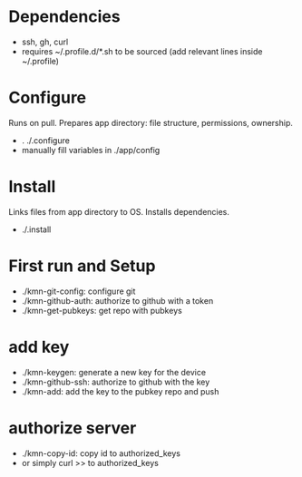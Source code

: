 # Dependencies
- ssh, gh, curl
- requires ~/.profile.d/*.sh to be sourced (add relevant lines inside ~/.profile)

# Configure
Runs on pull. Prepares app directory: file structure, permissions, ownership.
- . ./.configure
- manually fill variables in ./app/config

# Install
Links files from app directory to OS. Installs dependencies.
- ./.install

# First run and Setup
- ./kmn-git-config: configure git
- ./kmn-github-auth: authorize to github with a token
- ./kmn-get-pubkeys: get repo with pubkeys

# add key
- ./kmn-keygen: generate a new key for the device
- ./kmn-github-ssh: authorize to github with the key
- ./kmn-add: add the key to the pubkey repo and push

# authorize server
- ./kmn-copy-id: copy id to authorized_keys
- or simply curl >> to authorized_keys
